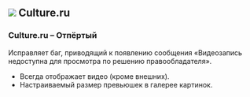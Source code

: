 ## ![](https://www.google.com/s2/favicons?sz=32&domain=culture.ru) Culture.ru

### Culture.ru – Отпёртый

Исправляет баг, приводящий к появлению сообщения «Видеозапись недоступна для просмотра по решению правообладателя».

* Всегда отображает видео (кроме внешних).
* Настраиваемый размер превьюшек в галерее картинок.

